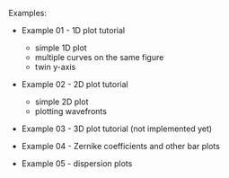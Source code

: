 Examples:

- Example 01 - 1D plot tutorial
    - simple 1D plot
    - multiple curves on the same figure
    - twin y-axis

- Example 02 - 2D plot tutorial
    - simple 2D plot
    - plotting wavefronts

- Example 03 - 3D plot tutorial (not implemented yet)

- Example 04 - Zernike coefficients and other bar plots

- Example 05 - dispersion plots